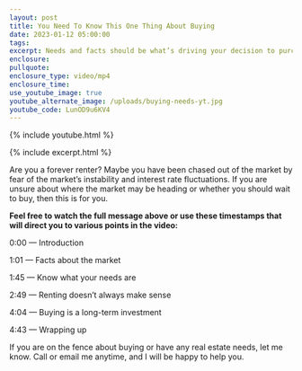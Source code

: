 ```yaml
---
layout: post
title: You Need To Know This One Thing About Buying
date: 2023-01-12 05:00:00
tags:
excerpt: Needs and facts should be what’s driving your decision to purchase.
enclosure:
pullquote:
enclosure_type: video/mp4
enclosure_time:
use_youtube_image: true
youtube_alternate_image: /uploads/buying-needs-yt.jpg
youtube_code: LunOD9u6KV4
---
```

{% include youtube.html %}

{% include excerpt.html %}

Are you a forever renter? Maybe you have been chased out of the market by fear of the market’s instability and interest rate fluctuations. If you are unsure about where the market may be heading or whether you should wait to buy, then this is for you.&nbsp;

**Feel free to watch the full message above or use these timestamps that will direct you to various points in the video:**

0:00 — Introduction

1:01 — Facts about the market

1:45 — Know what your needs are

2:49 — Renting doesn’t always make sense

4:04 — Buying is a long-term investment

4:43 — Wrapping up

If you are on the fence about buying or have any real estate needs, let me know. Call or email me anytime, and I will be happy to help you.